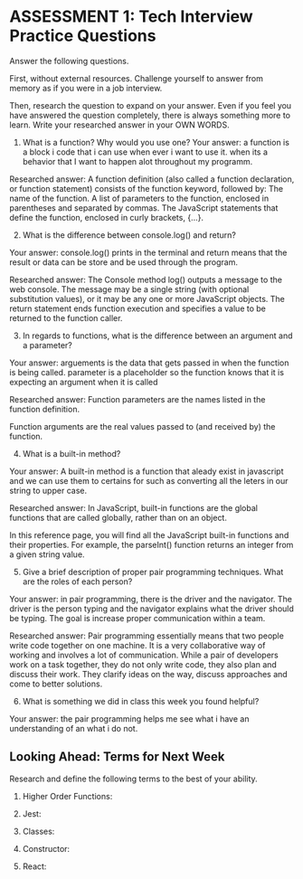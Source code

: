 # ASSESSMENT 1: Tech Interview Practice Questions

Answer the following questions.

First, without external resources. Challenge yourself to answer from memory as if you were in a job interview.

Then, research the question to expand on your answer. Even if you feel you have answered the question completely, there is always something more to learn. Write your researched answer in your OWN WORDS.

1. What is a function? Why would you use one?
   Your answer:
   a function is a block i code that i can use when ever i want to use it. when its a behavior that I want to happen alot throughout my programm.

Researched answer:
A function definition (also called a function declaration, or function statement) consists of the function keyword, followed by:
The name of the function.
A list of parameters to the function, enclosed in parentheses and separated by commas.
The JavaScript statements that define the function, enclosed in curly brackets, {...}.

2. What is the difference between console.log() and return?

Your answer:
console.log() prints in the terminal and return means that the result or data can be store and be used through the program.

Researched answer:
The Console method log() outputs a message to the web console. The message may be a single string (with optional substitution values), or it may be any one or more JavaScript objects.
The return statement ends function execution and specifies a value to be returned to the function caller.

3. In regards to functions, what is the difference between an argument and a parameter?

Your answer:
arguements is the data that gets passed in when the function is being called.
parameter is a placeholder so the function knows that it is expecting an argument when it is called

Researched answer:
Function parameters are the names listed in the function definition.

Function arguments are the real values passed to (and received by) the function.

4. What is a built-in method?

Your answer:
A built-in method is a function that aleady exist in javascript and we can use them to certains for such as converting all the leters in our string to upper case.

Researched answer:
In JavaScript, built-in functions are the global functions that are called globally, rather than on an object.

In this reference page, you will find all the JavaScript built-in functions and their properties. For example, the parseInt() function returns an integer from a given string value.

5. Give a brief description of proper pair programming techniques. What are the roles of each person?

Your answer:
in pair programming, there is the driver and the navigator. The driver is the person typing and the navigator explains what the driver should be typing. The goal is increase proper communication within a team.

Researched answer:
Pair programming essentially means that two people write code together on one machine. It is a very collaborative way of working and involves a lot of communication. While a pair of developers work on a task together, they do not only write code, they also plan and discuss their work. They clarify ideas on the way, discuss approaches and come to better solutions.

6. What is something we did in class this week you found helpful?

Your answer: the pair programming helps me see what i have an understanding of an what i do not.

## Looking Ahead: Terms for Next Week

Research and define the following terms to the best of your ability.

1. Higher Order Functions:

2. Jest:

3. Classes:

4. Constructor:

5. React:
